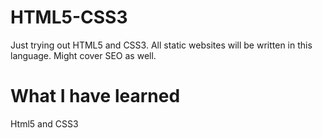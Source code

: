 # HTML5-CSS3

Just trying out HTML5 and CSS3. All static websites will be written in this language. Might cover SEO as well.

# What I have learned

Html5 and CSS3
